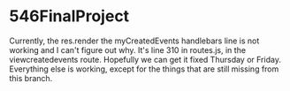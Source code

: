 # 546FinalProject
Currently, the res.render the myCreatedEvents handlebars line is not working and I can't figure out why. 
It's line 310 in routes.js, in the viewcreatedevents route. Hopefully we can get it fixed Thursday or Friday. 
Everything else is working, except for the things that are still missing from this branch.
